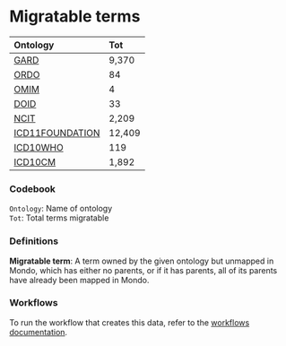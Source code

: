 # Migratable terms
| Ontology                                        | Tot    |
|:------------------------------------------------|:-------|
| [GARD](./migrate_gard.md)                       | 9,370  |
| [ORDO](./migrate_ordo.md)                       | 84     |
| [OMIM](./migrate_omim.md)                       | 4      |
| [DOID](./migrate_doid.md)                       | 33     |
| [NCIT](./migrate_ncit.md)                       | 2,209  |
| [ICD11FOUNDATION](./migrate_icd11foundation.md) | 12,409 |
| [ICD10WHO](./migrate_icd10who.md)               | 119    |
| [ICD10CM](./migrate_icd10cm.md)                 | 1,892  |

### Codebook
`Ontology`: Name of ontology    
`Tot`: Total terms migratable

### Definitions
**Migratable term**: A term owned by the given ontology but unmapped in Mondo, which has either no parents, or if it has 
parents, all of its parents have already been mapped in Mondo.

### Workflows
To run the workflow that creates this data, refer to the [workflows documentation](../developer/workflows.md).